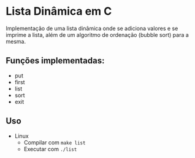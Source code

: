 # Lista Dinâmica em C

Implementação de uma lista dinâmica onde se adiciona valores e se imprime a lista, além de um algoritmo de ordenação (bubble sort) para a mesma.

## Funções implementadas:
- put
- first
- list
- sort
- exit


## Uso

- Linux
    - Compilar com `make list`
    - Executar com `./list` 




